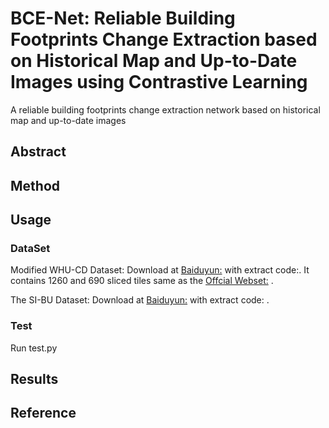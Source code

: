 # BCE-Net: Reliable Building Footprints Change Extraction based on Historical Map and Up-to-Date Images using Contrastive Learning
A reliable building footprints change extraction network based on historical map and up-to-date images


## Abstract

## Method

## Usage

### DataSet
 
Modified WHU-CD Dataset: Download at [Baiduyun:](https://pan.baidu.com/) with extract code:. It contains 1260 and 690 sliced tiles same as the [Offcial Webset:](http://gpcv.whu.edu.cn/data/building_dataset.html) .   


The SI-BU Dataset: Download at [Baiduyun:](https://pan.baidu.com/) with extract code: . 




### Test
Run test.py

## Results

## Reference
